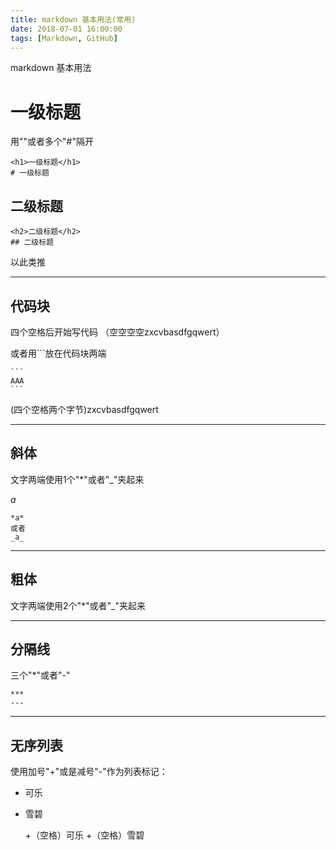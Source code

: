 ```yaml
---
title: markdown 基本用法(常用)
date: 2018-07-01 16:00:00
tags: [Markdown, GitHub]
---
```

markdown 基本用法
<!--more-->
<h1>一级标题</h1>
用"<h数字></h数字>"或者多个"#"隔开


    <h1>一级标题</h1>
    # 一级标题

<h2>二级标题</h2>

    <h2>二级标题</h2>
    ## 二级标题

以此类推

---

<h2>代码块</h2>

四个空格后开始写代码
（空空空空zxcvbasdfgqwert）

或者用```放在代码块两端

    ```
    AAA
    ```


 (四个空格两个字节)zxcvbasdfgqwert

--- 

<h2>斜体</h2>
文字两端使用1个"*"或者"_"夹起来

*a*

    *a*
    或者
    _a_

---

<h2>粗体</h2>
文字两端使用2个"*"或者"_"夹起来

---

<h2>分隔线</h2>
三个"*"或者"-"

    ***
    ---

---

<h2>无序列表</h2>

使用加号"+"或是减号"-"作为列表标记：

+ 可乐
+ 雪碧

    +（空格）可乐
    +（空格）雪碧